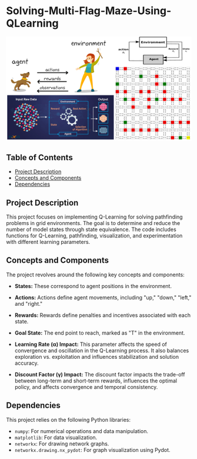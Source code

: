 # Solving-Multi-Flag-Maze-Using-QLearning

<img src="pic.png" alt="Image Description" width="800"/>

## Table of Contents
- [Project Description](#project-description)
- [Concepts and Components](#concepts-and-components)
- [Dependencies](#dependencies)

## Project Description

This project focuses on implementing Q-Learning for solving pathfinding problems in grid environments. The goal is to determine and reduce the number of model states through state equivalence. The code includes functions for Q-Learning, pathfinding, visualization, and experimentation with different learning parameters.

## Concepts and Components

The project revolves around the following key concepts and components:

- **States:** These correspond to agent positions in the environment.

- **Actions:** Actions define agent movements, including "up," "down," "left," and "right."

- **Rewards:** Rewards define penalties and incentives associated with each state.

- **Goal State:** The end point to reach, marked as "T" in the environment.

- **Learning Rate (α) Impact:** This parameter affects the speed of convergence and oscillation in the Q-Learning process. It also balances exploration vs. exploitation and influences stabilization and solution accuracy.

- **Discount Factor (γ) Impact:** The discount factor impacts the trade-off between long-term and short-term rewards, influences the optimal policy, and affects convergence and temporal consistency.

## Dependencies

This project relies on the following Python libraries:

- `numpy`: For numerical operations and data manipulation.
- `matplotlib`: For data visualization.
- `networkx`: For drawing network graphs.
- `networkx.drawing.nx_pydot`: For graph visualization using Pydot.

